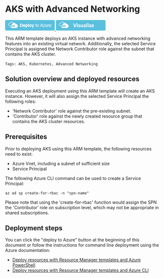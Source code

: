 # AKS with Advanced Networking

<a href="https://portal.azure.com/#create/Microsoft.Template/uri/https%3A%2F%2Fraw.githubusercontent.com%2FAzure%2Fazure-quickstart-templates%2Fmaster%2F101-aks-advanced-networking%2Fazuredeploy.json" target="_blank">
<img src="https://raw.githubusercontent.com/Azure/azure-quickstart-templates/master/1-CONTRIBUTION-GUIDE/images/deploytoazure.png"/>
</a>
<a href="http://armviz.io/#/?load=https%3A%2F%2Fraw.githubusercontent.com%2FAzure%2Fazure-quickstart-templates%2Fmaster%2F101-aks-advanced-networking%2Fazuredeploy.json" target="_blank">
<img src="https://raw.githubusercontent.com/Azure/azure-quickstart-templates/master/1-CONTRIBUTION-GUIDE/images/visualizebutton.png"/>
</a>

This ARM template deploys an AKS instance with advanced networking features into an existing virtual network. Additionally, the selected Service Principal is assigned the Network Contributor role against the subnet that contains the AKS cluster.

`Tags: AKS, Kubernetes, Advanced Networking`

## Solution overview and deployed resources

Executing an AKS deployment using this ARM template will create an AKS instance. However, it will also assign the selected Service Principal the following roles:
- 'Network Contributor' role against the pre-existing subnet.
- 'Contributor' role against the newly created resource group that contains the AKS cluster resources.

## Prerequisites

Prior to deploying AKS using this ARM template, the following resources need to exist:
- Azure Vnet, including a subnet of sufficient size
- Service Principal

The following Azure CLI command can be used to create a Service Principal:

```
az ad sp create-for-rbac -n "spn-name"
```

Please note that using the 'create-for-rbac' function would assign the SPN the 'Contributor' role on subscription level, which may not be appropriate in shared subscriptions.

## Deployment steps

You can click the "deploy to Azure" button at the beginning of this document or follow the instructions for command line deployment using the Azure documentation:
- [Deploy resources with Resource Manager templates and Azure PowerShell](https://docs.microsoft.com/en-us/azure/azure-resource-manager/resource-group-template-deploy)
- [Deploy resources with Resource Manager templates and Azure CLI](https://docs.microsoft.com/en-us/azure/azure-resource-manager/resource-group-template-deploy-cli)